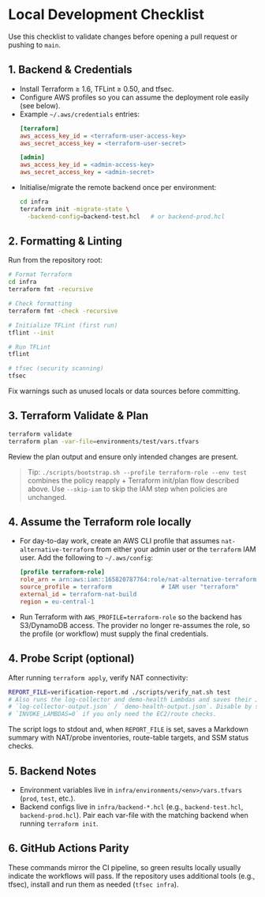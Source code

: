 # Local Development Checklist

Use this checklist to validate changes before opening a pull request or pushing to `main`.

## 1. Backend & Credentials
- Install Terraform ≥ 1.6, TFLint ≥ 0.50, and tfsec.
- Configure AWS profiles so you can assume the deployment role easily (see below).
- Example `~/.aws/credentials` entries:
  ```ini
  [terraform]
  aws_access_key_id = <terraform-user-access-key>
  aws_secret_access_key = <terraform-user-secret>

  [admin]
  aws_access_key_id = <admin-access-key>
  aws_secret_access_key = <admin-secret>
  ```
- Initialise/migrate the remote backend once per environment:
  ```bash
  cd infra
  terraform init -migrate-state \
    -backend-config=backend-test.hcl   # or backend-prod.hcl
  ```

## 2. Formatting & Linting
Run from the repository root:

```bash
# Format Terraform
cd infra
terraform fmt -recursive

# Check formatting
terraform fmt -check -recursive

# Initialize TFLint (first run)
tflint --init

# Run TFLint
tflint

# tfsec (security scanning)
tfsec
```

Fix warnings such as unused locals or data sources before committing.

## 3. Terraform Validate & Plan
```bash
terraform validate
terraform plan -var-file=environments/test/vars.tfvars
```
Review the plan output and ensure only intended changes are present.

> Tip: `./scripts/bootstrap.sh --profile terraform-role --env test` combines the policy reapply + Terraform init/plan flow described above. Use `--skip-iam` to skip the IAM step when policies are unchanged.

## 4. Assume the Terraform role locally
- For day-to-day work, create an AWS CLI profile that assumes `nat-alternative-terraform` from either your admin user or the `terraform` IAM user. Add the following to `~/.aws/config`:
  ```ini
  [profile terraform-role]
  role_arn = arn:aws:iam::165820787764:role/nat-alternative-terraform
  source_profile = terraform              # IAM user "terraform"
  external_id = terraform-nat-build
  region = eu-central-1
  ```
- Run Terraform with `AWS_PROFILE=terraform-role` so the backend has S3/DynamoDB access. The provider no longer re-assumes the role, so the profile (or workflow) must supply the final credentials.

## 4. Probe Script (optional)
After running `terraform apply`, verify NAT connectivity:
```bash
REPORT_FILE=verification-report.md ./scripts/verify_nat.sh test
# Also runs the log-collector and demo-health Lambdas and saves their JSON to
# `log-collector-output.json` / `demo-health-output.json`. Disable by setting
# `INVOKE_LAMBDAS=0` if you only need the EC2/route checks.
```
The script logs to stdout and, when `REPORT_FILE` is set, saves a Markdown summary with NAT/probe inventories, route-table targets, and SSM status checks.

## 5. Backend Notes
- Environment variables live in `infra/environments/<env>/vars.tfvars` (`prod`, `test`, etc.).
- Backend configs live in `infra/backend-*.hcl` (e.g., `backend-test.hcl`, `backend-prod.hcl`). Pair each var-file with the matching backend when running `terraform init`.

## 6. GitHub Actions Parity
These commands mirror the CI pipeline, so green results locally usually indicate the workflows will pass. If the repository uses additional tools (e.g., tfsec), install and run them as needed (`tfsec infra`).
